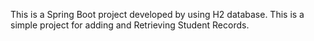 This is a Spring Boot project developed by using H2 database.
This is a simple project for adding and Retrieving Student Records.